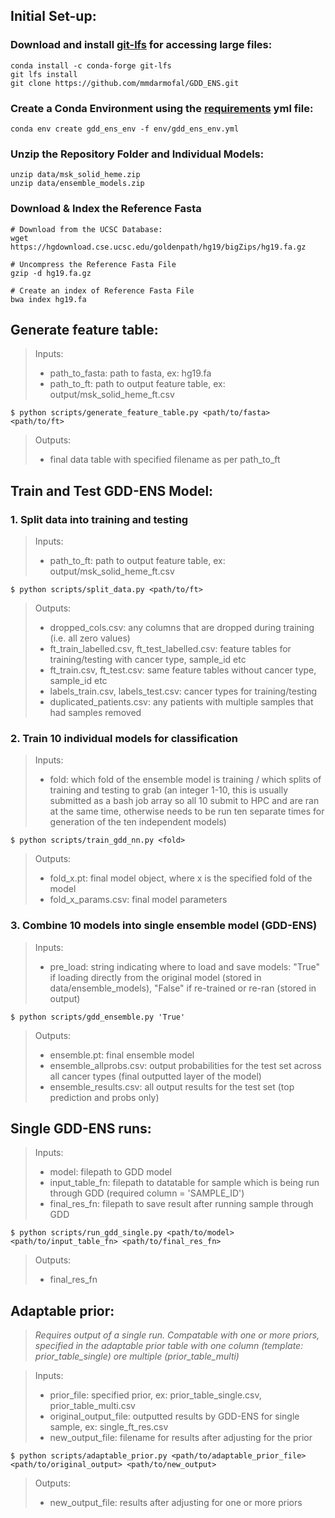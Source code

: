 ## Initial Set-up:

### Download and install [git-lfs](https://git-lfs.com/) for accessing large files:
```
conda install -c conda-forge git-lfs 
git lfs install 
git clone https://github.com/mmdarmofal/GDD_ENS.git
```

### Create a Conda Environment using the [requirements](../env/gdd_ens_env.yml) yml file:
```
conda env create gdd_ens_env -f env/gdd_ens_env.yml
```

### Unzip the Repository Folder and Individual Models:
```
unzip data/msk_solid_heme.zip
unzip data/ensemble_models.zip
```

### Download & Index the Reference Fasta
```
# Download from the UCSC Database:
wget https://hgdownload.cse.ucsc.edu/goldenpath/hg19/bigZips/hg19.fa.gz

# Uncompress the Reference Fasta File
gzip -d hg19.fa.gz

# Create an index of Reference Fasta File
bwa index hg19.fa

``````

## Generate feature table:

   > Inputs: 
   > * path_to_fasta: path to fasta, ex: hg19.fa
   > * path_to_ft: path to output feature table, ex: output/msk_solid_heme_ft.csv

   ```
   $ python scripts/generate_feature_table.py <path/to/fasta> <path/to/ft>
  ```

   > Outputs:
   > * final data table with specified filename as per path_to_ft
   >

## Train and Test GDD-ENS Model:

### 1. Split data into training and testing

   > Inputs: 
   > * path_to_ft: path to output feature table, ex: output/msk_solid_heme_ft.csv


   ```
   $ python scripts/split_data.py <path/to/ft>
   ```

   > Outputs: 
   > * dropped_cols.csv: any columns that are dropped during training (i.e. all zero values)
   > * ft_train_labelled.csv, ft_test_labelled.csv: feature tables for training/testing with cancer type, sample_id etc
   > * ft_train.csv, ft_test.csv: same feature tables without cancer type, sample_id etc
   > * labels_train.csv, labels_test.csv: cancer types for training/testing
   > * duplicated_patients.csv: any patients with multiple samples that had samples removed
   >

### 2. Train 10 individual models for classification

   > Inputs: 
   > * fold: which fold of the ensemble model is training / which splits of training and testing to grab (an integer 1-10, this is usually submitted as a bash job array so all 10 submit to HPC and are ran at the same time, otherwise needs to be run ten separate times for generation of the ten independent models)
   >

   ```
   $ python scripts/train_gdd_nn.py <fold> 
   ```

   > Outputs: 
   > * fold_x.pt: final model object, where x is the specified fold of the model
   > * fold_x_params.csv: final model parameters
   >

### 3. Combine 10 models into single ensemble model (GDD-ENS)
   > Inputs: 
   > * pre_load: string indicating where to load and save models: "True" if loading directly from the original model (stored in data/ensemble_models), "False" if re-trained or re-ran (stored in output)
   >

   ```
   $ python scripts/gdd_ensemble.py 'True'
   ```
   > Outputs: 
   > * ensemble.pt: final ensemble model
   > * ensemble_allprobs.csv: output probabilities for the test set across all cancer types (final outputted layer of the model)
   > * ensemble_results.csv: all output results for the test set (top prediction and probs only)
   >

## Single GDD-ENS runs:
   > Inputs:
   > * model: filepath to GDD model
   > * input_table_fn: filepath to datatable for sample which is being run through GDD (required column = 'SAMPLE_ID')
   > * final_res_fn: filepath to save result after running sample through GDD
   >

   ```
   $ python scripts/run_gdd_single.py <path/to/model> <path/to/input_table_fn> <path/to/final_res_fn>
   ```

   > Outputs: 
   > * final_res_fn

## Adaptable prior:

> *Requires output of a single run. Compatable with one or more priors, specified in the adaptable prior table with one column (template: prior_table_single)  ore multiple (prior_table_multi)*

   > Inputs: 
   > * prior_file: specified prior, ex: prior_table_single.csv, prior_table_multi.csv
   > * original_output_file: outputted results by GDD-ENS for single sample, ex: single_ft_res.csv
   > * new_output_file: filename for results after adjusting for the prior

   ```
   $ python scripts/adaptable_prior.py <path/to/adaptable_prior_file> <path/to/original_output> <path/to/new_output>
   ```

   > Outputs: 
   > * new_output_file: results after adjusting for one or more priors
